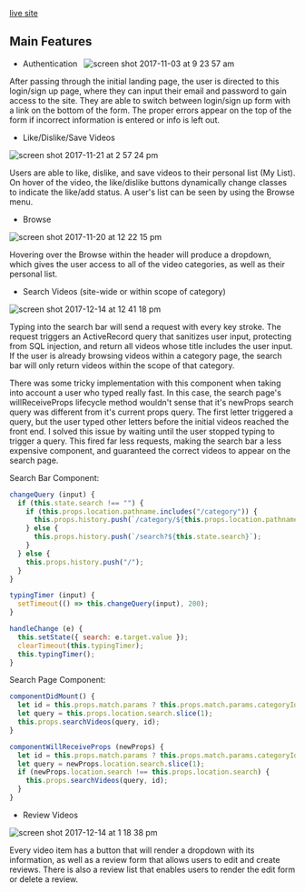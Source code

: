 [live site](http://www.netfixing.com/)

## Main Features

  - Authentication
  
  ![screen shot 2017-11-03 at 9 23 57 am](https://user-images.githubusercontent.com/29177545/32375859-8b0d23bc-c079-11e7-9c97-ddb4875d0bab.png)

After passing through the initial landing page, the user is directed to this login/sign up page, where they can input their email and password to gain access to the site. They are able to switch between login/sign up form with a link on the bottom of the form. The proper errors appear on the top of the form if incorrect information is entered or info is left out.



 
  - Like/Dislike/Save Videos

  ![screen shot 2017-11-21 at 2 57 24 pm](https://user-images.githubusercontent.com/29177545/33093969-8cb7ce5e-cecc-11e7-96e5-004998113f5e.png)

Users are able to like, dislike, and save videos to their personal list (My List). On hover of the video, the like/dislike buttons dynamically change classes to indicate the like/add status. A user's list can be seen by using the Browse menu.




- Browse

![screen shot 2017-11-20 at 12 22 15 pm](https://user-images.githubusercontent.com/29177545/33031916-9dca507a-cded-11e7-97a9-b8b325e8fc04.png)

Hovering over the Browse within the header will produce a dropdown, which gives the user access to all of the video categories, as well as their personal list.




- Search Videos (site-wide or within scope of category)

![screen shot 2017-12-14 at 12 41 18 pm](https://user-images.githubusercontent.com/29177545/34006402-332107fe-e0cc-11e7-8f16-900d28176595.png)

Typing into the search bar will send a request with every key stroke. The request triggers an ActiveRecord query that sanitizes user input, protecting from SQL injection, and return all videos whose title includes the user input. If the user is already browsing videos within a category page, the search bar will only return videos within the scope of that category.

There was some tricky implementation with this component when taking into account a user who typed really fast. In this case, the search page's willReceiveProps lifecycle method wouldn't sense that it's newProps search query was different from it's current props query. The first letter triggered a query, but the user typed other letters before the initial videos reached the front end. I solved this issue by waiting until the user stopped typing to trigger a query. This fired far less requests, making the search bar a less expensive component, and guaranteed the correct videos to appear on the search page.


Search Bar Component:
```javascript
changeQuery (input) {
  if (this.state.search !== "") {
    if (this.props.location.pathname.includes("/category")) {
      this.props.history.push(`/category/${this.props.location.pathname.slice(10).split("/")[0]}/search?${this.state.search}`);
    } else {
      this.props.history.push(`/search?${this.state.search}`);
    }
  } else {
    this.props.history.push("/");
  }
}

typingTimer (input) {
  setTimeout(() => this.changeQuery(input), 200);
}

handleChange (e) {
  this.setState({ search: e.target.value });
  clearTimeout(this.typingTimer);
  this.typingTimer();
}
```

Search Page Component:
```javascript
componentDidMount() {
  let id = this.props.match.params ? this.props.match.params.categoryId : null;
  let query = this.props.location.search.slice(1);
  this.props.searchVideos(query, id);
}

componentWillReceiveProps (newProps) {
  let id = this.props.match.params ? this.props.match.params.categoryId : null;
  let query = newProps.location.search.slice(1);
  if (newProps.location.search !== this.props.location.search) {
    this.props.searchVideos(query, id);
  }
}
```




- Review Videos

![screen shot 2017-12-14 at 1 18 38 pm](https://user-images.githubusercontent.com/29177545/34007891-725db8e0-e0d1-11e7-8055-c60dc0bcbb12.png)

Every video item has a button that will render a dropdown with its information, as well as a review form that allows users to edit and create reviews. There is also a review list that enables users to render the edit form or delete a review.
